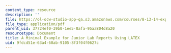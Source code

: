```yaml
---
content_type: resource
description: ''
file: https://ol-ocw-studio-app-qa.s3.amazonaws.com/courses/8-13-14-experimental-physics-i-ii-junior-lab-fall-2016-spring-2017/9fdcd51e63a460ab91058f3f04f0627c_MIT8_13-14F16_simple-paper.pdf
file_type: application/pdf
parent_uid: 37724ef0-39b0-1ee5-0afa-95aa804d8a20
resourcetype: Document
title: A Minimal Example for Junior Lab Reports Using LATEX
uid: 9fdcd51e-63a4-60ab-9105-8f3f04f0627c
---
```

